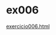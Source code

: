 # ex006 
<a href='https://gabrielryanft.github.io/learning/cursoemvideo/htmlecss/html/ex005/ex006/exercicio006.html/' target='_blank' rel='next'>exercicio006.html</a><br/>
